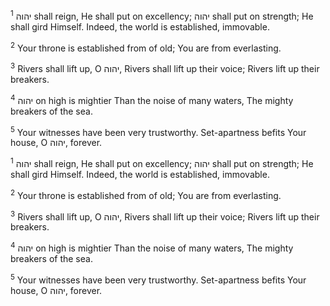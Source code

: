 <sup>1</sup> יהוה shall reign, He shall put on excellency; יהוה shall put on strength; He shall gird Himself. Indeed, the world is established, immovable.

<sup>2</sup> Your throne is established from of old; You are from everlasting.

<sup>3</sup> Rivers shall lift up, O יהוה, Rivers shall lift up their voice; Rivers lift up their breakers.

<sup>4</sup> יהוה on high is mightier Than the noise of many waters, The mighty breakers of the sea.

<sup>5</sup> Your witnesses have been very trustworthy. Set-apartness befits Your house, O יהוה, forever.

<sup>1</sup> יהוה shall reign, He shall put on excellency; יהוה shall put on strength; He shall gird Himself. Indeed, the world is established, immovable.

<sup>2</sup> Your throne is established from of old; You are from everlasting.

<sup>3</sup> Rivers shall lift up, O יהוה, Rivers shall lift up their voice; Rivers lift up their breakers.

<sup>4</sup> יהוה on high is mightier Than the noise of many waters, The mighty breakers of the sea.

<sup>5</sup> Your witnesses have been very trustworthy. Set-apartness befits Your house, O יהוה, forever.

